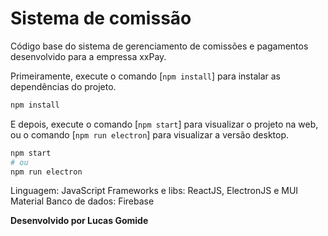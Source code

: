 # Sistema de comissão 

Código base do sistema de gerenciamento de comissões e pagamentos desenvolvido para a empressa xxPay.

Primeiramente, execute o comando [`npm install`] para instalar as dependências do projeto.

```bash
npm install
```

E depois, execute o comando [`npm start`] para visualizar o projeto na web, ou o comando [`npm run electron`] para visualizar a versão desktop.

```bash
npm start
# ou
npm run electron
```

Linguagem: JavaScript
Frameworks e libs: ReactJS, ElectronJS e MUI Material
Banco de dados: Firebase

**Desenvolvido por Lucas Gomide**

